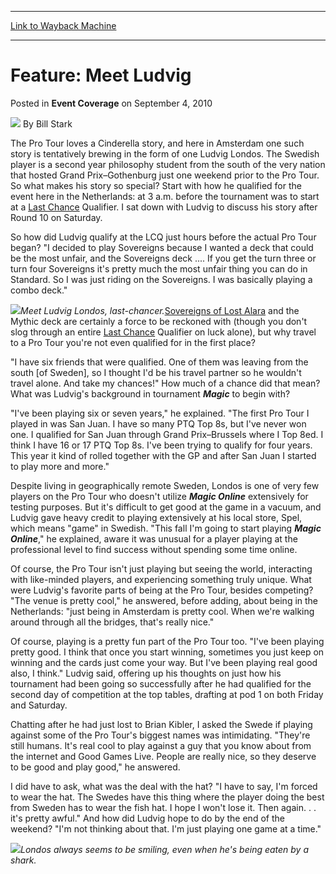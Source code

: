 
---
[Link to Wayback Machine](https://web.archive.org/web/20160817134441/http://magic.wizards.com/en/articles/archive/event-coverage/feature-meet-ludvig-2010-09-04)

[_metadata_:author]:- "Bill Stark"
[_metadata_:description]:- "The Pro Tour loves a Cinderella story, and here in Amsterdam one such story is tentatively brewing in the form of one Ludvig Londos. The Swedish player is a second year philosophy student from the south of the very nation that hosted Grand Prix–Gothenburg just one weekend prior to the Pro Tour. So what makes his story so special? Start with how he qualified for the event here in the Netherlands: at 3 a.m. before the tournament was to start at a Last Chance Qualifier. I sat down with Ludvig to discuss his story after Round 10 on Saturday."
[_metadata_:generator]:- "Drupal 7 (http://drupal.org)"
[_metadata_:node]:- "500471"
[_metadata_:publish_date]:- "2010-09-04"
[_metadata_:source]:- "div-main-content"
[_metadata_:title]:- "Feature: Meet Ludvig"
[_metadata_:wayback_capture_timestamp]:- "2016-08-17 13:44:41"
[_metadata_:wayback_raw_url]:- "https://web.archive.org/web/20160817134441id_/http://magic.wizards.com/en/articles/archive/event-coverage/feature-meet-ludvig-2010-09-04"
[_metadata_:wayback_url]:- "http://magic.wizards.com/en/articles/archive/event-coverage/feature-meet-ludvig-2010-09-04"
---


Feature: Meet Ludvig
====================



 Posted in **Event Coverage**
 on September 4, 2010 






![](https://media.magic.wizards.com/styles/auth_small/public/images/person/authorpic_BillStark.jpg)
By Bill Stark











The Pro Tour loves a Cinderella story, and here in Amsterdam one such story is tentatively brewing in the form of one Ludvig Londos. The Swedish player is a second year philosophy student from the south of the very nation that hosted Grand Prix–Gothenburg just one weekend prior to the Pro Tour. So what makes his story so special? Start with how he qualified for the event here in the Netherlands: at 3 a.m. before the tournament was to start at a [Last Chance](http://gatherer.wizards.com/Pages/Card/Details.aspx?name=Last+Chance) Qualifier. I sat down with Ludvig to discuss his story after Round 10 on Saturday.


So how did Ludvig qualify at the LCQ just hours before the actual Pro Tour began? "I decided to play Sovereigns because I wanted a deck that could be the most unfair, and the Sovereigns deck .... If you get the turn three or turn four Sovereigns it's pretty much the most unfair thing you can do in Standard. So I was just riding on the Sovereigns. I was basically playing a combo deck."


![](https://media.magic.wizards.com/image_legacy_migration/mtg/images/daily/events/ptams10/londos.jpg)*Meet Ludvig Londos, last-chancer.*[Sovereigns of Lost Alara](http://gatherer.wizards.com/Pages/Card/Details.aspx?name=Sovereigns+of+Lost+Alara) and the Mythic deck are certainly a force to be reckoned with (though you don't slog through an entire [Last Chance](http://gatherer.wizards.com/Pages/Card/Details.aspx?name=Last+Chance) Qualifier on luck alone), but why travel to a Pro Tour you're not even qualified for in the first place?


"I have six friends that were qualified. One of them was leaving from the south [of Sweden], so I thought I'd be his travel partner so he wouldn't travel alone. And take my chances!" How much of a chance did that mean? What was Ludvig's background in tournament ***Magic*** to begin with?


"I've been playing six or seven years," he explained. "The first Pro Tour I played in was San Juan. I have so many PTQ Top 8s, but I've never won one. I qualified for San Juan through Grand Prix–Brussels where I Top 8ed. I think I have 16 or 17 PTQ Top 8s. I've been trying to qualify for four years. This year it kind of rolled together with the GP and after San Juan I started to play more and more."


Despite living in geographically remote Sweden, Londos is one of very few players on the Pro Tour who doesn't utilize ***Magic Online*** extensively for testing purposes. But it's difficult to get good at the game in a vacuum, and Ludvig gave heavy credit to playing extensively at his local store, Spel, which means "game" in Swedish. "This fall I'm going to start playing ***Magic Online***," he explained, aware it was unusual for a player playing at the professional level to find success without spending some time online.


Of course, the Pro Tour isn't just playing but seeing the world, interacting with like-minded players, and experiencing something truly unique. What were Ludvig's favorite parts of being at the Pro Tour, besides competing? "The venue is pretty cool," he answered, before adding, about being in the Netherlands: "just being in Amsterdam is pretty cool. When we're walking around through all the bridges, that's really nice."


Of course, playing is a pretty fun part of the Pro Tour too. "I've been playing pretty good. I think that once you start winning, sometimes you just keep on winning and the cards just come your way. But I've been playing real good also, I think." Ludvig said, offering up his thoughts on just how his tournament had been going so successfully after he had qualified for the second day of competition at the top tables, drafting at pod 1 on both Friday and Saturday.


Chatting after he had just lost to Brian Kibler, I asked the Swede if playing against some of the Pro Tour's biggest names was intimidating. "They're still humans. It's real cool to play against a guy that you know about from the internet and Good Games Live. People are really nice, so they deserve to be good and play good," he answered.


I did have to ask, what was the deal with the hat? "I have to say, I'm forced to wear the hat. The Swedes have this thing where the player doing the best from Sweden has to wear the fish hat. I hope I won't lose it. Then again. . . it's pretty awful." And how did Ludvig hope to do by the end of the weekend? "I'm not thinking about that. I'm just playing one game at a time."


![](https://media.magic.wizards.com/image_legacy_migration/mtg/images/daily/events/ptams10/londos2.jpg)*Londos always seems to be smiling, even when he's being eaten by a shark.*






